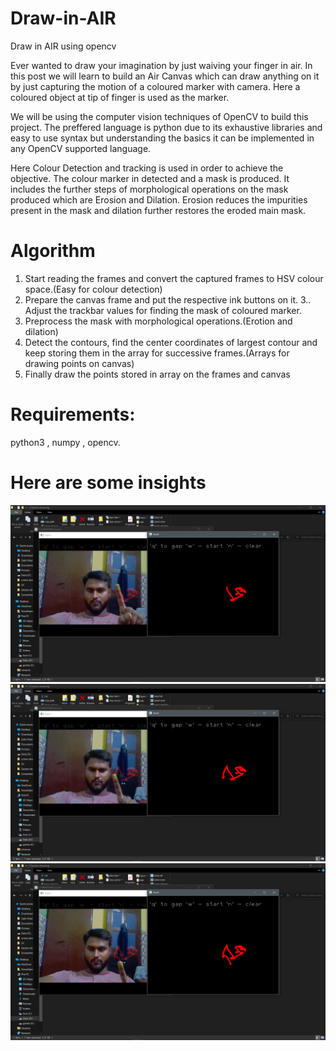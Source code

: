 # Draw-in-AIR
Draw in AIR using opencv

Ever wanted to draw your imagination by just waiving your finger in air. In this post we will learn to build an Air Canvas which can draw anything on it by just capturing the motion of a coloured marker with camera. Here a coloured object at tip of finger is used as the marker.

We will be using the computer vision techniques of OpenCV to build this project. The preffered language is python due to its exhaustive libraries and easy to use syntax but understanding the basics it can be implemented in any OpenCV supported language.

Here Colour Detection and tracking is used in order to achieve the objective. The colour marker in detected and a mask is produced. It includes the further steps of morphological operations on the mask produced which are Erosion and Dilation. Erosion reduces the impurities present in the mask and dilation further restores the eroded main mask.

# Algorithm
1) Start reading the frames and convert the captured frames to HSV colour space.(Easy for colour detection)
2) Prepare the canvas frame and put the respective ink buttons on it. 3.. Adjust the trackbar values for finding the mask of coloured marker.
3) Preprocess the mask with morphological operations.(Erotion and dilation)
4) Detect the contours, find the center coordinates of largest contour and keep storing them in the array for successive frames.(Arrays for drawing points on canvas)
5) Finally draw the points stored in array on the frames and canvas 

# Requirements:
python3 , numpy , opencv.

# Here are some insights
![](images/Screenshot%20(93).png)
![](images/Screenshot%20(95).png)
![](images/Screenshot%20(96).png)
